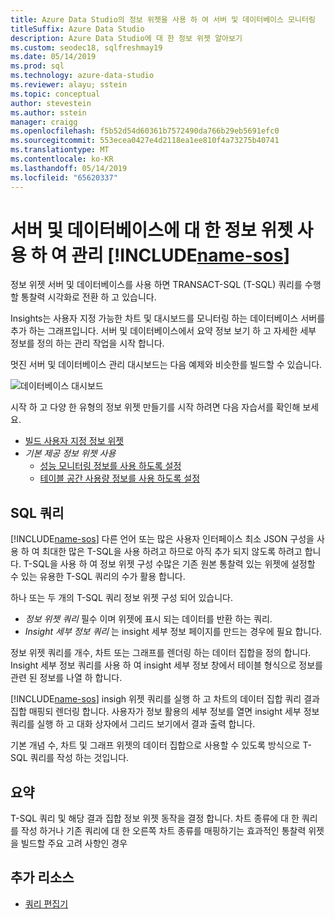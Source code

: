 ```yaml
---
title: Azure Data Studio의 정보 위젯을 사용 하 여 서버 및 데이터베이스 모니터링
titleSuffix: Azure Data Studio
description: Azure Data Studio에 대 한 정보 위젯 알아보기
ms.custom: seodec18, sqlfreshmay19
ms.date: 05/14/2019
ms.prod: sql
ms.technology: azure-data-studio
ms.reviewer: alayu; sstein
ms.topic: conceptual
author: stevestein
ms.author: sstein
manager: craigg
ms.openlocfilehash: f5b52d54d60361b7572490da766b29eb5691efc0
ms.sourcegitcommit: 553ecea0427e4d2118ea1ee810f4a73275b40741
ms.translationtype: MT
ms.contentlocale: ko-KR
ms.lasthandoff: 05/14/2019
ms.locfileid: "65620337"
---
```

# <a name="manage-servers-and-databases-with-insight-widgets-in-includename-sosincludesname-sos-shortmd"></a>서버 및 데이터베이스에 대 한 정보 위젯 사용 하 여 관리 [!INCLUDE[name-sos](../includes/name-sos-short.md)]

정보 위젯 서버 및 데이터베이스를 사용 하면 TRANSACT-SQL (T-SQL) 쿼리를 수행할 통찰력 시각화로 전환 하 고 있습니다.

Insights는 사용자 지정 가능한 차트 및 대시보드를 모니터링 하는 데이터베이스 서버를 추가 하는 그래프입니다. 서버 및 데이터베이스에서 요약 정보 보기 하 고 자세한 세부 정보를 정의 하는 관리 작업을 시작 합니다.

멋진 서버 및 데이터베이스 관리 대시보드는 다음 예제와 비슷한를 빌드할 수 있습니다.

![데이터베이스 대시보드](media/insight-widgets/database-dashboard.png)


시작 하 고 다양 한 유형의 정보 위젯 만들기를 시작 하려면 다음 자습서를 확인해 보세요.

- [빌드 사용자 지정 정보 위젯](tutorial-build-custom-insight-sql-server.md)
- *기본 제공 정보 위젯 사용*
  - [성능 모니터링 정보를 사용 하도록 설정](tutorial-qds-sql-server.md)
  - [테이블 공간 사용량 정보를 사용 하도록 설정](tutorial-table-space-sql-server.md)


## <a name="sql-queries"></a>SQL 쿼리

[!INCLUDE[name-sos](../includes/name-sos-short.md)] 다른 언어 또는 많은 사용자 인터페이스 최소 JSON 구성을 사용 하 여 최대한 많은 T-SQL을 사용 하려고 하므로 아직 추가 되지 않도록 하려고 합니다. T-SQL을 사용 하 여 정보 위젯 구성 수많은 기존 원본 통찰력 있는 위젯에 설정할 수 있는 유용한 T-SQL 쿼리의 수가 활용 합니다.

하나 또는 두 개의 T-SQL 쿼리 정보 위젯 구성 되어 있습니다.
* *정보 위젯 쿼리* 필수 이며 위젯에 표시 되는 데이터를 반환 하는 쿼리.
* *Insight 세부 정보 쿼리* 는 insight 세부 정보 페이지를 만드는 경우에 필요 합니다.

정보 위젯 쿼리를 개수, 차트 또는 그래프를 렌더링 하는 데이터 집합을 정의 합니다. Insight 세부 정보 쿼리를 사용 하 여 insight 세부 정보 창에서 테이블 형식으로 정보를 관련 된 정보를 나열 하 합니다. 

[!INCLUDE[name-sos](../includes/name-sos-short.md)] insigh 위젯 쿼리를 실행 하 고 차트의 데이터 집합 쿼리 결과 집합 매핑되 렌더링 합니다. 사용자가 정보 활용의 세부 정보를 열면 insight 세부 정보 쿼리를 실행 하 고 대화 상자에서 그리드 보기에서 결과 출력 합니다.

기본 개념 수, 차트 및 그래프 위젯의 데이터 집합으로 사용할 수 있도록 방식으로 T-SQL 쿼리를 작성 하는 것입니다. 

## <a name="summary"></a>요약

T-SQL 쿼리 및 해당 결과 집합 정보 위젯 동작을 결정 합니다. 차트 종류에 대 한 쿼리를 작성 하거나 기존 쿼리에 대 한 오른쪽 차트 종류를 매핑하기는 효과적인 통찰력 위젯을 빌드할 주요 고려 사항인 경우



## <a name="additional-resources"></a>추가 리소스
- [쿼리 편집기](tutorial-sql-editor.md)

